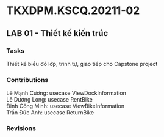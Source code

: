 # TKXDPM.KSCQ.20211-02

## LAB 01 - Thiết kế kiến trúc

### Tasks
Thiết kế biểu đồ lớp, trình tự, giao tiếp cho Capstone project

### Contributions
Lê Mạnh Cường: usecase ViewDockInformation<br />
Lê Dương Long: usecase RentBike<br />
Đinh Công Minh: usecase ViewBikeInformation<br />
Trần Đức Anh: usecase ReturnBike

### Revisions
